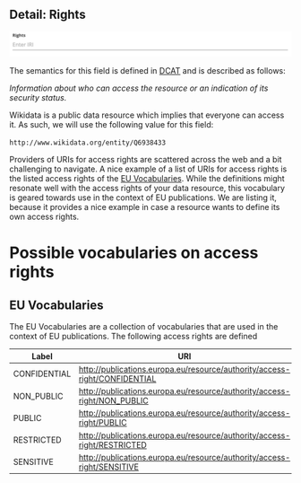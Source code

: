 Detail: Rights
---
![Rights](pix/populateRights.png)

The semantics for this field is defined in [DCAT](https://www.w3.org/TR/vocab-dcat-2/#Property:resource_access_rights) and is described as follows:

_Information about who can access the resource or an indication of its security status._

Wikidata is a public data resource which implies that everyone can access it. As such, we will use the following value for this field:

```http://www.wikidata.org/entity/Q6938433```

Providers of URIs for access rights are scattered across the web and a bit challenging to navigate. A nice example of a list of URIs for access rights is 
the listed access rights of the [EU Vocabularies](https://op.europa.eu/en/web/eu-vocabularies/concept-scheme/-/resource?uri=http://publications.europa.eu/resource/authority/access-right). While the definitions might resonate well with the access rights of your data resource, this vocabulary is geared towards
use in the context of EU publications. We are listing it, because it provides a nice example in case a resource wants to define its 
own access rights.

# Possible vocabularies on access rights
## EU Vocabularies
The EU Vocabularies are a collection of vocabularies that are used in the context of EU publications. The following access rights are defined

| Label        | URI             |
|--------------|-----------------|
| CONFIDENTIAL | http://publications.europa.eu/resource/authority/access-right/CONFIDENTIAL |
| NON_PUBLIC   | http://publications.europa.eu/resource/authority/access-right/NON_PUBLIC |
| PUBLIC       | http://publications.europa.eu/resource/authority/access-right/PUBLIC |
| RESTRICTED   | http://publications.europa.eu/resource/authority/access-right/RESTRICTED |
| SENSITIVE       | http://publications.europa.eu/resource/authority/access-right/SENSITIVE |


